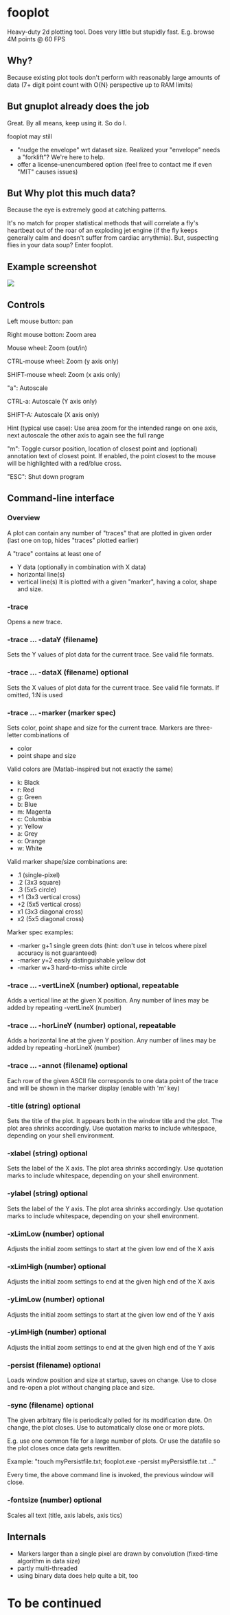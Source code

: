 # fooplot
Heavy-duty 2d plotting tool. Does very little but stupidly fast. E.g. browse 4M points @ 60 FPS

## Why?
Because existing plot tools don't perform with reasonably large amounts of data (7+ digit point count with O{N} perspective up to RAM limits)

## But gnuplot already does the job
Great. By all means, keep using it. So do I.

fooplot may still 
* "nudge the envelope" wrt dataset size. Realized your "envelope" needs a "forklift"? We're here to help.
* offer a license-unencumbered option (feel free to contact me if even "MIT" causes issues)

## But Why plot this much data?
Because the eye is extremely good at catching patterns. 

It's no match for proper statistical methods that will correlate a fly's heartbeat out of the roar of an exploding jet engine (if the fly keeps generally calm and doesn't suffer from cardiac arrythmia). But, suspecting flies in your data soup? Enter fooplot. 

## Example screenshot
<img src="www/screenshot1.png">

## Controls
Left mouse button: pan

Right mouse botton: Zoom area

Mouse wheel: Zoom (out/in)

CTRL-mouse wheel: Zoom (y axis only)

SHIFT-mouse wheel: Zoom (x axis only)

"a": Autoscale

CTRL-a: Autoscale (Y axis only)

SHIFT-A: Autoscale (X axis only)

Hint (typical use case): Use area zoom for the intended range on one axis, next autoscale the other axis to again see the full range

"m": Toggle cursor position, location of closest point and (optional) annotation text of closest point. 
If enabled, the point closest to the mouse will be highlighted with a red/blue cross.

"ESC": Shut down program

## Command-line interface
### Overview
A plot can contain any number of "traces" that are plotted in given order (last one on top, hides "traces" plotted earlier) 

A "trace" contains at least one of 
* Y data (optionally in combination with X data)
* horizontal line(s)
* vertical line(s)
It is plotted with a given "marker", having a color, shape and size. 

### -trace
Opens a new trace.

### -trace ... -dataY (filename)
Sets the Y values of plot data for the current trace. See valid file formats.

### -trace ... -dataX (filename) optional
Sets the X values of plot data for the current trace. See valid file formats. If omitted, 1:N is used

### -trace ... -marker (marker spec)
Sets color, point shape and size for the current trace. 
Markers are three-letter combinations of
* color
* point shape and size

Valid colors are (Matlab-inspired but not exactly the same)
* k: Black
* r: Red
* g: Green
* b: Blue
* m: Magenta
* c: Columbia
* y: Yellow
* a: Grey
* o: Orange
* w: White

Valid marker shape/size combinations are:
* .1 (single-pixel)
* .2 (3x3 square)
* .3 (5x5 circle)
* +1 (3x3 vertical cross)
* +2 (5x5 vertical cross)
* x1 (3x3 diagonal cross)
* x2 (5x5 diagonal cross)

Marker spec examples: 
* -marker g+1   single green dots (hint: don't use in telcos where pixel accuracy is not guaranteed)
* -marker y+2   easily distinguishable yellow dot
* -marker w+3   hard-to-miss white circle

### -trace ... -vertLineX (number) optional, repeatable
Adds a vertical line at the given X position. Any number of lines may be added by repeating -vertLineX (number)

### -trace ... -horLineY (number) optional, repeatable
Adds a horizontal line at the given Y position. Any number of lines may be added by repeating -horLineX (number)

### -trace ... -annot (filename) optional
Each row of the given ASCII file corresponds to one data point of the trace and will be shown in the marker display (enable with 'm' key)

### -title (string) optional
Sets the title of the plot. It appears both in the window title and the plot. The plot area shrinks accordingly. Use quotation marks to include whitespace, depending on your shell environment.

### -xlabel (string) optional
Sets the label of the X axis. The plot area shrinks accordingly. Use quotation marks to include whitespace, depending on your shell environment.

### -ylabel (string) optional
Sets the label of the Y axis. The plot area shrinks accordingly. Use quotation marks to include whitespace, depending on your shell environment.

### -xLimLow (number) optional
Adjusts the initial zoom settings to start at the given low end of the X axis 

### -xLimHigh (number) optional
Adjusts the initial zoom settings to end at the given high end of the X axis 

### -yLimLow (number) optional
Adjusts the initial zoom settings to start at the given low end of the Y axis 

### -yLimHigh (number) optional
Adjusts the initial zoom settings to end at the given high end of the Y axis 

### -persist (filename) optional
Loads window position and size at startup, saves on change. Use to close and re-open a plot without changing place and size.

### -sync (filename) optional
The given arbitrary file is periodically polled for its modification date. On change, the plot closes. Use to automatically close one or more plots.

E.g. use one common file for a large number of plots. Or use the datafile so the plot closes once data gets rewritten. 

Example: "touch myPersistfile.txt; fooplot.exe -persist myPersistfile.txt ..."

Every time, the above command line is invoked, the previous window will close.

### -fontsize (number) optional
Scales all text (title, axis labels, axis tics)

## Internals
* Markers larger than a single pixel are drawn by convolution (fixed-time algorithm in data size)
* partly multi-threaded
* using binary data does help quite a bit, too

# To be continued